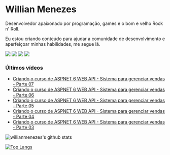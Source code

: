 # Willian Menezes

Desenvolvedor apaixonado por programação, games e o bom e velho Rock n' Roll.

Eu estou criando conteúdo para ajudar a comunidade de desenvolvimento e aperfeiçoar minhas habilidades, me segue lá.

[![](https://img.shields.io/youtube/channel/subscribers/UC0Vo6yL26XaraIjak87jDww?label=YouTube&style=social)](https://www.youtube.com/channel/UC0Vo6yL26XaraIjak87jDww)
[![](https://img.shields.io/github/followers/willianmenezes?style=social)](https://github.com/willianmenezes)
[![](https://img.shields.io/twitter/url?label=Twitter&logo=Twitter&style=social&url=https%3A%2F%2Ftwitter.com%2Fwmscode)](https://twitter.com/wmscode)
[![](https://img.shields.io/twitter/url?label=Linkedin&logo=Linkedin&style=social&url=https://google.com)](https://www.linkedin.com/in/willian-menezes-9932b1b9/)

### Últimos vídeos

<!-- YOUTUBE:START -->
- [Criando o curso de ASPNET 6 WEB API - Sistema para gerenciar vendas - Parte 07](https://www.youtube.com/watch?v=wjk7EJLLVQ0)
- [Criando o curso de ASPNET 6 WEB API - Sistema para gerenciar vendas - Parte 06](https://www.youtube.com/watch?v=YkEZzrUwYZc)
- [Criando o curso de ASPNET 6 WEB API - Sistema para gerenciar vendas - Parte 05](https://www.youtube.com/watch?v=iR-AK8UOXfc)
- [Criando o curso de ASPNET 6 WEB API - Sistema para gerenciar vendas - Parte 04](https://www.youtube.com/watch?v=iuAg7WH1Dqw)
- [Criando o curso de ASPNET 6 WEB API - Sistema para gerenciar vendas - Parte 03](https://www.youtube.com/watch?v=NsvmKaC-sqk)
<!-- YOUTUBE:END -->

![willianmenezes's github stats](https://github-readme-stats.vercel.app/api?username=willianmenezes&theme=dark&show_icons=true)

[![Top Langs](https://github-readme-stats.vercel.app/api/top-langs/?username=willianmenezes&layout=compact&theme=dark)](https://github.com/anuraghazra/github-readme-stats)
